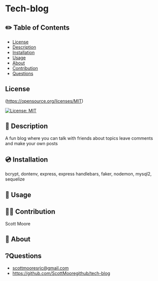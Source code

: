  # Tech-blog

## ✏️ Table of Contents

- [License](#license)
- [Description](#description)
- [Installation](#installation)
- [Usage](#usage)
- [About](#about)
- [Contribution](#contribution)
- [Questions](#questions)

## License  
  (https://opensource.org/licenses/MIT)
  
  [![License: MIT](https://img.shields.io/badge/License-MIT-yellow.svg)](https://opensource.org/licenses/MIT)

## 📄 Description 

 A fun blog where you can talk with friends about topics leave comments and make your own posts

## 💿 Installation

 bcrypt, dontenv, express, express handlebars, faker, nodemon, mysql2, sequelize

## 🧰 Usage
 

## 🧑‍💻 Contribution
 Scott Moore

## 📝 About
 


## ❔Questions
- scottmooresrjc@gmail.com
- https://github.com/ScottMooregithub/tech-blog

